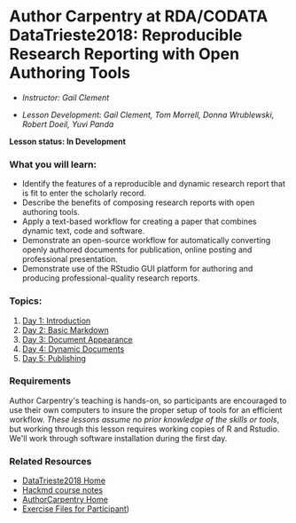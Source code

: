 Author Carpentry at RDA/CODATA DataTrieste2018: Reproducible Research Reporting with Open Authoring Tools
=======

- *Instructor: Gail Clement* 

- *Lesson Development: Gail Clement, Tom Morrell, Donna Wrublewski, Robert Doeil, Yuvi Panda*

**Lesson status: In Development**

### What you will learn:
- Identify the features of a reproducible and dynamic research report that is fit to enter the scholarly record.
- Describe the benefits of composing research reports with open authoring tools.
- Apply a text-based workflow for creating a paper that combines dynamic text, code and software.
- Demonstrate an open-source workflow for automatically converting openly authored documents for publication, online posting and professional presentation.
- Demonstrate use of the RStudio GUI platform for authoring and producing professional-quality research reports.

### Topics:

1. [Day 1: Introduction](01-getting-started.html)
2. [Day 2: Basic Markdown](02-markdown.html)
3. [Day 3: Document Appearance](03-modifying-appearance.html)
4. [Day 4: Dynamic Documents](04-dynamic.html)
5. [Day 5: Publishing](05-publishing.html)

### Requirements

Author Carpentry's teaching is hands-on, so participants are encouraged to use
their own computers to insure the proper setup of tools for an efficient
workflow.
*These lessons assume no prior knowledge of the skills or tools*, but working
through this lesson requires working copies of R and Rstudio.
We'll work through software installation during the first day. 

### Related Resources

- [DataTrieste2018 Home](http://indico.ictp.it/event/8329/)
- [Hackmd course notes](https://hackmd.io/s/Sy05DjEH7#)
- [AuthorCarpentry Home](https://authorcarpentry.github.io/DT2018/)
- [Exercise Files for Participant](https://authorcarpentry.github.io/DTSTUDENT2018/))

                   
